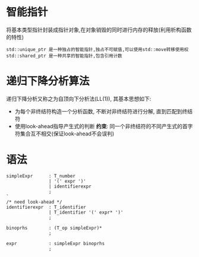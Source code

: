 
# 智能指针
将基本类型指针封装成指针对象,在对象销毁的同时进行内存的释放(利用析构函数的特性)
```
std::unique_ptr 是一种独占的智能指针,独占不可赋值,可以使用std::move转移使用权
std::shared_ptr 是一种共享的智能指针,包含引用计数
```

# 递归下降分析算法
递归下降分析又称之为自顶向下分析法(LL(1)), 其基本思想如下:
- 为每个非终结符构造一个分析函数, 不断对非终结符进行分解, 直到匹配到终结符
- 使用look-ahead指导产生式的判断
**约束**: 同一个非终结符的不同产生式的首字符集合互不相交(保证look-ahead不会误判)

# 语法
```
simpleExpr      : T_number
                | '(' expr ')'
                | identifierexpr
                ;
`
/* need look-ahead */                
identifierexpr  : T_identifier
                | T_identifier '(' expr* ')' 
                ;

binoprhs        : (T_op simpleExpr)*
                ;

expr            : simpleExpr binoprhs
                ;
```
